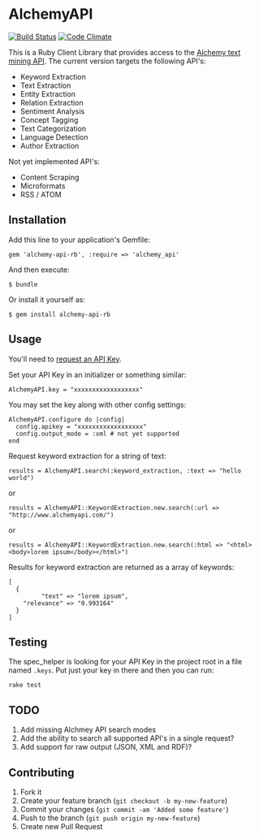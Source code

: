 # AlchemyAPI

[![Build Status](https://secure.travis-ci.org/technekes/alchemy-api-rb.png?branch=master)](http://travis-ci.org/technekes/alchemy-api-rb)
[![Code Climate](https://codeclimate.com/badge.png)](https://codeclimate.com/github/technekes/alchemy-api-rb)

This is a Ruby Client Library that provides access to the [Alchemy text mining API](http://www.alchemyapi.com/). The current version targets the following API's:

* Keyword Extraction
* Text Extraction
* Entity Extraction
* Relation Extraction
* Sentiment Analysis
* Concept Tagging
* Text Categorization
* Language Detection
* Author Extraction

Not yet implemented API's:

* Content Scraping
* Microformats
* RSS / ATOM

## Installation

Add this line to your application's Gemfile:

    gem 'alchemy-api-rb', :require => 'alchemy_api'

And then execute:

    $ bundle

Or install it yourself as:

    $ gem install alchemy-api-rb

## Usage

You'll need to [request an API Key](http://www.alchemyapi.com/api/register.html).

Set your API Key in an initializer or something similar:

    AlchemyAPI.key = "xxxxxxxxxxxxxxxxxx"

You may set the key along with other config settings:

    AlchemyAPI.configure do |config|
      config.apikey = "xxxxxxxxxxxxxxxxxx"
      config.output_mode = :xml # not yet supported
    end

Request keyword extraction for a string of text:

    results = AlchemyAPI.search(:keyword_extraction, :text => "hello world")

or

    results = AlchemyAPI::KeywordExtraction.new.search(:url => "http://www.alchemyapi.com/")

or

    results = AlchemyAPI::KeywordExtraction.new.search(:html => "<html><body>lorem ipsum</body></html>")

Results for keyword extraction are returned as a array of keywords:

    [
      {
             "text" => "lorem ipsum",
        "relevance" => "0.993164"
      }
    ]

## Testing

The spec_helper is looking for your API Key in the project root in a file named `.keys`. Put just your key in there and then you can run:

    rake test

## TODO

1. Add missing Alchmey API search modes
2. Add the ability to search all supported API's in a single request?
3. Add support for raw output (JSON, XML and RDF)?

## Contributing

1. Fork it
2. Create your feature branch (`git checkout -b my-new-feature`)
3. Commit your changes (`git commit -am 'Added some feature'`)
4. Push to the branch (`git push origin my-new-feature`)
5. Create new Pull Request
